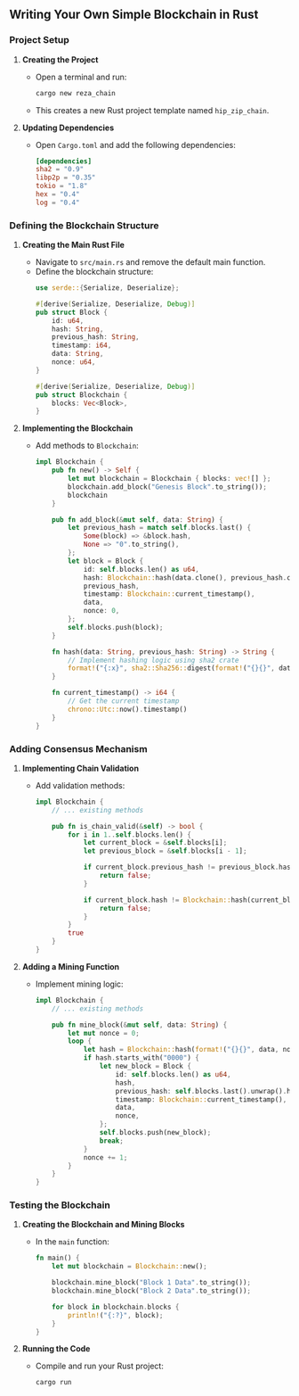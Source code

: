
## Writing Your Own Simple Blockchain in Rust



### Project Setup

1. **Creating the Project**
    - Open a terminal and run:
      ```sh
      cargo new reza_chain
      ```
    - This creates a new Rust project template named `hip_zip_chain`.

2. **Updating Dependencies**
    - Open `Cargo.toml` and add the following dependencies:
      ```toml
      [dependencies]
      sha2 = "0.9"
      libp2p = "0.35"
      tokio = "1.8"
      hex = "0.4"
      log = "0.4"
      ```

### Defining the Blockchain Structure

1. **Creating the Main Rust File**
    - Navigate to `src/main.rs` and remove the default main function.
    - Define the blockchain structure:
      ```rust
      use serde::{Serialize, Deserialize};
      
      #[derive(Serialize, Deserialize, Debug)]
      pub struct Block {
          id: u64,
          hash: String,
          previous_hash: String,
          timestamp: i64,
          data: String,
          nonce: u64,
      }

      #[derive(Serialize, Deserialize, Debug)]
      pub struct Blockchain {
          blocks: Vec<Block>,
      }
      ```

2. **Implementing the Blockchain**
    - Add methods to `Blockchain`:
      ```rust
      impl Blockchain {
          pub fn new() -> Self {
              let mut blockchain = Blockchain { blocks: vec![] };
              blockchain.add_block("Genesis Block".to_string());
              blockchain
          }

          pub fn add_block(&mut self, data: String) {
              let previous_hash = match self.blocks.last() {
                  Some(block) => &block.hash,
                  None => "0".to_string(),
              };
              let block = Block {
                  id: self.blocks.len() as u64,
                  hash: Blockchain::hash(data.clone(), previous_hash.clone()),
                  previous_hash,
                  timestamp: Blockchain::current_timestamp(),
                  data,
                  nonce: 0,
              };
              self.blocks.push(block);
          }

          fn hash(data: String, previous_hash: String) -> String {
              // Implement hashing logic using sha2 crate
              format!("{:x}", sha2::Sha256::digest(format!("{}{}", data, previous_hash)))
          }

          fn current_timestamp() -> i64 {
              // Get the current timestamp
              chrono::Utc::now().timestamp()
          }
      }
      ```

### Adding Consensus Mechanism

1. **Implementing Chain Validation**
    - Add validation methods:
      ```rust
      impl Blockchain {
          // ... existing methods

          pub fn is_chain_valid(&self) -> bool {
              for i in 1..self.blocks.len() {
                  let current_block = &self.blocks[i];
                  let previous_block = &self.blocks[i - 1];

                  if current_block.previous_hash != previous_block.hash {
                      return false;
                  }

                  if current_block.hash != Blockchain::hash(current_block.data.clone(), current_block.previous_hash.clone()) {
                      return false;
                  }
              }
              true
          }
      }
      ```

2. **Adding a Mining Function**
    - Implement mining logic:
      ```rust
      impl Blockchain {
          // ... existing methods

          pub fn mine_block(&mut self, data: String) {
              let mut nonce = 0;
              loop {
                  let hash = Blockchain::hash(format!("{}{}", data, nonce), self.blocks.last().unwrap().hash.clone());
                  if hash.starts_with("0000") {
                      let new_block = Block {
                          id: self.blocks.len() as u64,
                          hash,
                          previous_hash: self.blocks.last().unwrap().hash.clone(),
                          timestamp: Blockchain::current_timestamp(),
                          data,
                          nonce,
                      };
                      self.blocks.push(new_block);
                      break;
                  }
                  nonce += 1;
              }
          }
      }
      ```

### Testing the Blockchain

1. **Creating the Blockchain and Mining Blocks**
    - In the `main` function:
      ```rust
      fn main() {
          let mut blockchain = Blockchain::new();

          blockchain.mine_block("Block 1 Data".to_string());
          blockchain.mine_block("Block 2 Data".to_string());

          for block in blockchain.blocks {
              println!("{:?}", block);
          }
      }
      ```

2. **Running the Code**
    - Compile and run your Rust project:
      ```sh
      cargo run
      ```

